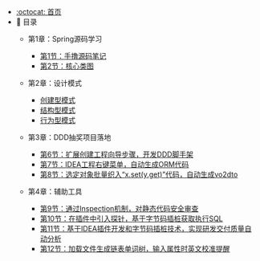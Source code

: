 - [:octocat: 首页](/README)
- :memo: 目录
   - 第1章：Spring源码学习
   
       - [第1节：手撸源码笔记](/md/spring/2022-08-11-手撸笔记.md)
       - [第2节：核心类图](/md/spring/2022-08-11-核心类图.md)
   
   - 第2章：设计模式
   
       - [创建型模式](/md/idea-plugin/2021-10-18-第一节：两种方式创建插件工程.md)
       - [结构型模式](/md/idea-plugin/2021-11-03-第二节：配置窗体和侧边栏窗体的使用.md)
       - [行为型模式](/md/idea-plugin/2021-11-18-第三节：开发工具栏和Tab页展示股票行情和K线.md)
   
   - 第3章：DDD抽奖项目落地
   
       - [第6节：扩展创建工程向导步骤，开发DDD脚手架](/md/idea-plugin/2021-11-24-第四节：扩展创建工程向导步骤开发DDD脚手架.md)
       - [第7节：IDEA工程右键菜单，自动生成ORM代码](/md/idea-plugin/2021-12-08-第五节：IDEA工程右键菜单自动生成ORM代码.md)
       - [第8节：选定对象批量织入“x.set(y.get)”代码，自动生成vo2dto](/md/idea-plugin/2021-12-14-第六节：以织入代码的方式自动处理vo2dto.md)
   
   - 第4章：辅助工具
       
       - [第9节：通过Inspection机制，对静态代码安全审查](/md/idea-plugin/2021-12-22-第7节：通过Inspection机制为静态代码安全审查.md)
       - [第10节：在插件中引入探针，基于字节码插桩获取执行SQL](/md/idea-plugin/2022-01-17-第8节：在插件中引入探针基于字节码插桩获取执行SQL.md)
       - [第11节：基于IDEA插件开发和字节码插桩技术，实现研发交付质量自动分析](/md/idea-plugin/2022-01-22-第9节：加载文件生成链表单词树输入属性时英文校准提醒.md)
       - [第12节：加载文件生成链表单词树，输入属性时英文校准提醒](/md/idea-plugin/2022-01-23-第10节：基于字节码插桩采集数据实现代码交付质量自动分析.md)
